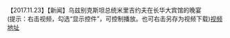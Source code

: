 【2017.11.23】【新闻】乌兹别克斯坦总统米里吉约夫在长华大宾馆的晚宴     
(提示：右击视频，勾选“显示控件”，可控制播放。也可右击另存为视频下载)[视频地址](https://video.h5.weibo.cn/1034:4366057469612207/4366057638454843)
